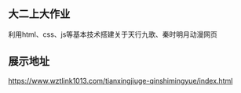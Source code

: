 ## 大二上大作业

利用html、css、js等基本技术搭建关于天行九歌、秦时明月动漫网页

## 展示地址

https://www.wztlink1013.com/tianxingjiuge-qinshimingyue/index.html










